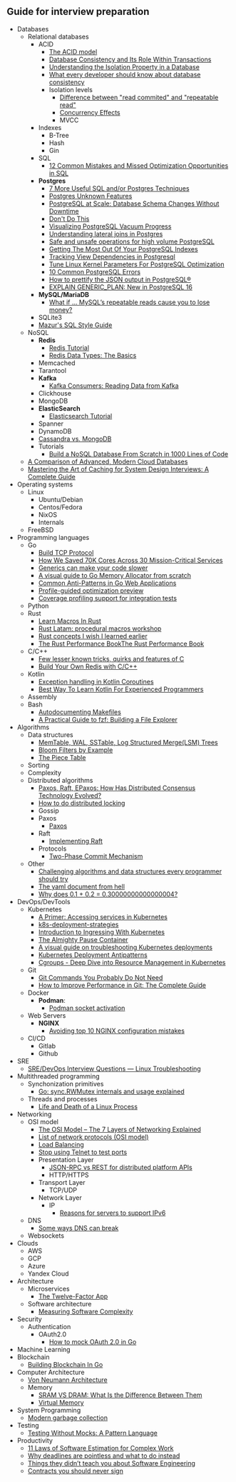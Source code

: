 ## Guide for interview preparation

- Databases
  - Relational databases
    - ACID
      - [The ACID model](https://www.lifewire.com/the-acid-model-1019731)
      - [Database Consistency and Its Role Within Transactions](https://www.lifewire.com/database-consistency-definition-1019249)
      - [Understanding the Isolation Property in a Database](https://www.lifewire.com/isolation-definition-1019173)
      - [What every developer should know about database consistency](https://robertovitillo.com/what-every-developer-should-know-about-database-consistency/)
      - Isolation levels
        - [Difference between "read commited" and "repeatable read"](https://stackoverflow.com/a/4036063/17436166)
        - [Concurrency Effects](https://docs.microsoft.com/en-us/previous-versions/sql/sql-server-2008-r2/ms190805(v=sql.105)?redirectedfrom=MSDN)
        - MVCC
    - Indexes
      - B-Tree
      - Hash
      - Gin
    - SQL
      - [12 Common Mistakes and Missed Optimization Opportunities in SQL](https://hakibenita.com/sql-dos-and-donts)
    - **Postgres**
      - [7 More Useful SQL and/or Postgres Techniques](http://jeremyraines.com/2016/10/11/7-more-useful-sql-and-or-postgres-techniques.html?utm_source=postgresweekly&utm_medium=email)
      - [Postgres Unknown Features](https://hakibenita.com/postgresql-unknown-features)
      - [PostgreSQL at Scale: Database Schema Changes Without Downtime](https://medium.com/paypal-tech/postgresql-at-scale-database-schema-changes-without-downtime-20d3749ed680)
      - [Don't Do This](https://wiki.postgresql.org/wiki/Don%27t_Do_This)
      - [Visualizing PostgreSQL Vacuum Progress](https://www.davepacheco.net/blog/post/2019-05-22-visualizing-postgresql-vacuum-progress/)
      - [Understanding lateral joins in Postgres](https://www.cybertec-postgresql.com/en/understanding-lateral-joins-in-postgresql/)
      - [Safe and unsafe operations for high volume PostgreSQL](https://leopard.in.ua/2016/09/20/safe-and-unsafe-operations-postgresql?utm_source=postgresweekly&utm_medium=email#.WOPAvBLyuV5)
      - [Getting The Most Out Of Your PostgreSQL Indexes](https://pgdash.io/blog/postgres-indexes.html)
      - [Tracking View Dependencies in Postgresql](https://www.cybertec-postgresql.com/en/tracking-view-dependencies-in-postgresql/)
      - [Tune Linux Kernel Parameters For PostgreSQL Optimization](https://www.percona.com/blog/2018/08/29/tune-linux-kernel-parameters-for-postgresql-optimization/)
      - [10 Common PostgreSQL Errors](https://www.percona.com/blog/2020/06/05/10-common-postgresql-errors/)
      - [How to prettify the JSON output in PostgreSQL®](https://ftisiot.net/postgresqljson/how-to-prettify-json-output-in-postgresql/)
      - [EXPLAIN GENERIC_PLAN: New in PostgreSQL 16](https://www.cybertec-postgresql.com/en/explain-generic-plan-postgresql-16/)
    - **MySQL/MariaDB**
      - [What if … MySQL’s repeatable reads cause you to lose money?](http://www.tusacentral.com/joomla/index.php/mysql-blogs/244-what-if-mysql-s-repeatable-reads-cause-you-to-lose-money)
    - SQLite3
    - [Mazur's SQL Style Guide](https://github.com/mattm/sql-style-guide)
  - NoSQL
    - **Redis**
      - [Redis Tutorial](https://www.tutorialspoint.com/redis/index.htm)
      - [Redis Data Types: The Basics](https://thenewstack.io/redis-data-types-the-basics/)
    - Memcached
    - Tarantool
    - **Kafka**
      - [Kafka Consumers: Reading Data from Kafka](https://www.oreilly.com/library/view/kafka-the-definitive/9781491936153/ch04.html)
    - Clickhouse
    - MongoDB
    - **ElasticSearch**
      - [Elasticsearch Tutorial](https://www.tutorialspoint.com/elasticsearch/index.htm)
    - Spanner
    - DynamoDB
    - [Cassandra vs. MongoDB](https://scalegrid.io/blog/cassandra-vs-mongodb)
    - Tutorials
      - [Build a NoSQL Database From Scratch in 1000 Lines of Code](https://betterprogramming.pub/build-a-nosql-database-from-the-scratch-in-1000-lines-of-code-8ed1c15ed924)
  - [A Comparison of Advanced, Modern Cloud Databases](https://brandur.org/cloud-databases)
  - [Mastering the Art of Caching for System Design Interviews: A Complete Guide](https://levelup.gitconnected.com/master-the-art-of-caching-for-system-design-interviews-a-complete-guide-676bb49d194)
- Operating systems
  - Linux
    - Ubuntu/Debian
    - Centos/Fedora
    - NixOS
    - Internals
  - FreeBSD
- Programming languages
  - Go
    - [Build TCP Protocol](https://ieftimov.com/post/understanding-bytes-golang-build-tcp-protocol)
    - [How We Saved 70K Cores Across 30 Mission-Critical Services](https://eng.uber.com/how-we-saved-70k-cores-across-30-mission-critical-services/)
    - [Generics can make your code slower](https://planetscale.com/blog/generics-can-make-your-go-code-slower)
    - [A visual guide to Go Memory Allocator from scratch](https://medium.com/@ankur_anand/a-visual-guide-to-golang-memory-allocator-from-ground-up-e132258453ed)
    - [Common Anti-Patterns in Go Web Applications](https://threedots.tech/post/common-anti-patterns-in-go-web-applications/)
    - [Profile-guided optimization preview](https://go.dev/blog/pgo-preview)
    - [Coverage profiling support for integration tests](https://go.dev/testing/coverage/)
  - Python
  - Rust
    - [Learn Macros In Rust](https://github.com/tfpk/macrokata)
    - [Rust Latam: procedural macros workshop](https://github.com/dtolnay/proc-macro-workshop)
    - [Rust concepts I wish I learned earlier](https://rauljordan.com/rust-concepts-i-wish-i-learned-earlier/)
    - [The Rust Performance BookThe Rust Performance Book](https://nnethercote.github.io/perf-book/title-page.html)
  - C/C++
    - [Few lesser known tricks, quirks and features of C](https://blog.joren.ga/less-known-c)
    - [Build Your Own Redis with C/C++](https://build-your-own.org/redis/)
  - Kotlin
    - [Exception handling in Kotlin Coroutines](https://kt.academy/article/cc-exception-handling)
    - [Best Way To Learn Kotlin For Experienced Programmers](https://dev.to/vtsen/best-way-to-learn-kotlin-for-experienced-programmers-1i6l)
  - Assembly
  - Bash
    - [Autodocumenting Makefiles](https://daniel.feldroy.com/posts/autodocumenting-makefiles)
    - [A Practical Guide to fzf: Building a File Explorer](https://thevaluable.dev/practical-guide-fzf-example/)
- Algorithms
  - Data structures
    - [MemTable, WAL, SSTable, Log Structured Merge(LSM) Trees](https://ninegene.com/2022/02/21/memtable-wal-sstable-log-structured-mergelsm-trees/)
    - [Bloom Filters by Example](https://llimllib.github.io/bloomfilter-tutorial/)
    - [The Piece Table](https://darrenburns.net/posts/piece-table/)
  - Sorting
  - Complexity
  - Distributed algorithms
    - [Paxos, Raft, EPaxos: How Has Distributed Consensus Technology Evolved?](https://www.alibabacloud.com/blog/paxos-raft-epaxos-how-has-distributed-consensus-technology-evolved_597127)
    - [How to do distributed locking](https://martin.kleppmann.com/2016/02/08/how-to-do-distributed-locking.html)
    - Gossip
    - Paxos
      - [Paxos](https://martinfowler.com/articles/patterns-of-distributed-systems/paxos.html)
    - Raft
      - [Implementing Raft](https://eli.thegreenplace.net/2020/implementing-raft-part-0-introduction/)
    - Protocols
      - [Two-Phase Commit Mechanism](https://docs.oracle.com/cd/E18283_01/server.112/e17120/ds_txns003.htm)
  - Other
    - [Challenging algorithms and data structures every programmer should try](https://austinhenley.com/blog/challengingalgorithms.html)
    - [The yaml document from hell](https://ruudvanasseldonk.com/2023/01/11/the-yaml-document-from-hell)
    - [Why does 0.1 + 0.2 = 0.30000000000000004?](https://jvns.ca/blog/2023/02/08/why-does-0-1-plus-0-2-equal-0-30000000000000004/)
- DevOps/DevTools
  - Kubernetes
    - [A Primer: Accessing services in Kubernetes](https://blog.alexellis.io/primer-accessing-kubernetes-services/)
    - [k8s-deployment-strategies](https://github.com/ContainerSolutions/k8s-deployment-strategies)
    - [Introduction to Ingressing With Kubernetes](https://priyankvex.wordpress.com/2018/02/04/introduction-to-ingressing-with-kubernetes/)
    - [The Almighty Pause Container](https://www.ianlewis.org/en/almighty-pause-container)
    - [A visual guide on troubleshooting Kubernetes deployments](https://learnk8s.io/troubleshooting-deployments)
    - [Kubernetes Deployment Antipatterns](https://medium.com/containers-101/kubernetes-deployment-antipatterns-part-1-9e7b54a08b9)
    - [Cgroups - Deep Dive into Resource Management in Kubernetes](https://martinheinz.dev/blog/91)
  - Git
    - [Git Commands You Probably Do Not Need](https://myme.no/posts/2023-01-22-git-commands-you-do-not-need.html)
    - [How to Improve Performance in Git: The Complete Guide](https://www.git-tower.com/blog/git-performance/)
  - Docker
    - **Podman**:
      - [Podman socket activation](https://github.com/containers/podman/blob/main/docs/tutorials/socket_activation.md)
  - Web Servers
    - **NGINX**
      - [Avoiding top 10 NGINX configuration mistakes](https://www.nginx.com/blog/avoiding-top-10-nginx-configuration-mistakes/)
  - CI/CD
    - Gitlab
    - Github
- SRE
  - [SRE/DevOps Interview Questions — Linux Troubleshooting](https://awstip.com/sre-devops-interview-questions-linux-troubleshooting-1b8ffe82c16)
- Multithreaded programming
  - Synchonization primitives
    - [Go: sync.RWMutex internals and usage explained](https://sreramk.medium.com/go-sync-rwmutex-internals-and-usage-explained-9eb15865bba)
  - Threads and processes
    - [Life and Death of a Linux Process](https://natanyellin.com/posts/life-and-death-of-a-linux-process/)
- Networking
  - OSI model
    - [The OSI Model – The 7 Layers of Networking Explained](https://www.freecodecamp.org/news/osi-model-networking-layers-explained-in-plain-english/)
    - [List of network protocols (OSI model)](https://www.wikiwand.com/en/List_of_network_protocols_(OSI_model))
    - [Load Balancing](https://samwho.dev/load-balancing/)
    - [Stop using Telnet to test ports](https://www.redhat.com/sysadmin/stop-using-telnet-test-port)
    - Presentation Layer
      - [JSON-RPC vs REST for distributed platform APIs](https://dev.to/radixdlt/json-rpc-vs-rest-for-distributed-platform-apis-3n0m)
      - HTTP/HTTPS
    - Transport Layer
      - TCP/UDP
    - Network Layer
      - IP
        - [Reasons for servers to support IPv6](https://jvns.ca/blog/2022/01/29/reasons-for-servers-to-support-ipv6/)
  - DNS
    - [Some ways DNS can break](https://jvns.ca/blog/2022/01/15/some-ways-dns-can-break/)
  - Websockets
- Clouds
  - AWS
  - GCP
  - Azure
  - Yandex Cloud
- Architecture
  - Microservices
    - [The Twelve-Factor App](https://12factor.net/)
  - Software architecture
    - [Measuring Software Complexity](https://thevaluable.dev/complexity-metrics-environment/)
- Security
  - Authentication
    - OAuth2.0
      - [How to mock OAuth 2.0 in Go](https://blog.seriesci.com/how-to-mock-oauth-in-go/)
- Machine Learning
- Blockchain
  - [Building Blockchain In Go](https://jeiwan.net/posts/building-blockchain-in-go-part-1/)
- Computer Architecture
  - [Von Neumann Architecture](https://www.sciencedirect.com/topics/computer-science/von-neumann-architecture)
  - Memory
    - [SRAM VS DRAM: What Is the Difference Between Them](https://www.minitool.com/news/sram-vs-dram.html)
    - [Virtual Memory](https://www.indeed.com/career-advice/career-development/virtual-memory)
- System Programming
  - [Modern garbage collection](https://blog.plan99.net/modern-garbage-collection-911ef4f8bd8e)
- Testing
  - [Testing Without Mocks: A Pattern Language](https://www.jamesshore.com/v2/projects/testing-without-mocks/testing-without-mocks)
- Productivity
  - [11 Laws of Software Estimation for Complex Work](https://mdalmijn.com/p/11-laws-of-software-estimation-for-complex-work)
  - [Why deadlines are pointless and what to do instead](https://lucasfcosta.com/2022/09/15/deadlines.html)
  - [Things they didn’t teach you about Software Engineering](https://vadimkravcenko.com/shorts/things-they-didnt-teach-you/)
  - [Contracts you should never sign](https://vadimkravcenko.com/shorts/contracts-you-should-never-sign/)
